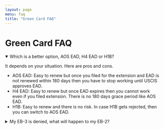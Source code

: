 ```yaml
---
layout: page
menu: faq
title: "Green Card FAQ"
---
```


# Green Card FAQ

<details open>
<summary>Which is a better option, AOS EAD, H4 EAD or H1B?</summary>
<p>It depends on your situation. Here are pros and cons.
<ul>  
<li>AOS EAD: Easy to renew but once you filed for the extension and EAD is not renewed within 180 days then you have to stop working until USCIS approves EAD.</li>
<li>H4 EAD: Easy to renew but once EAD expires then you cannot work even if you filed extension. There is no 180 days grace period like AOS EAD.</li>
<li>H1B: Easy to renew and there is no risk. In case H1B gets rejected, then you can switch to AOS EAD.</li>    
<ul>  </p>
</details>

<details>
<summary>My EB-3 is denied, what will happen to my EB-2?</summary>
<p>If EB-3 is denied, it will not automatically invalidate your EB-2.</p> 
</details>

